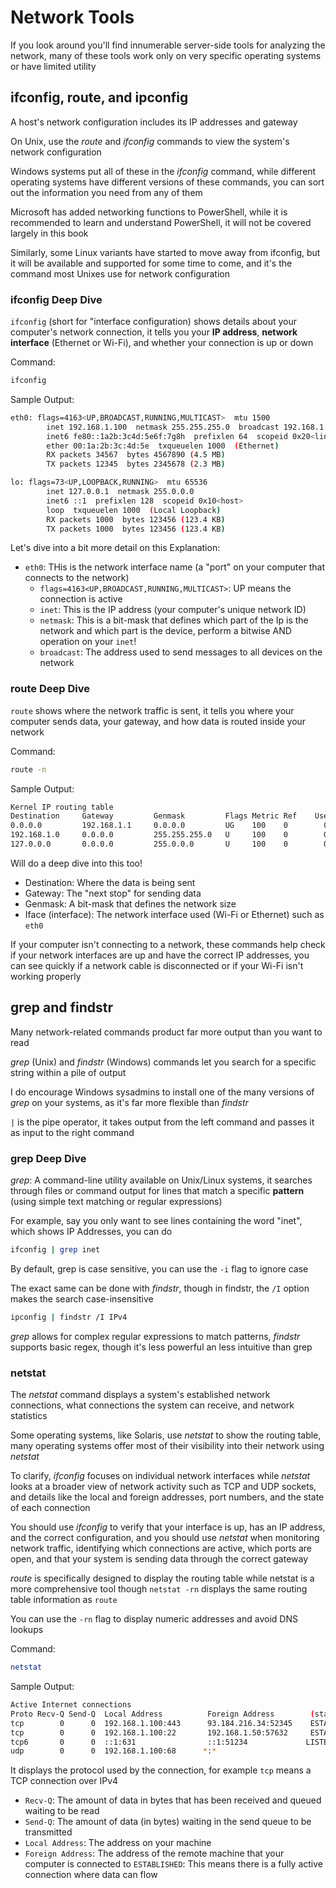# Network Tools
If you look around you'll find innumerable server-side tools for analyzing the network, many of these tools work only on very specific operating systems or have limited utility

## ifconfig, route, and ipconfig
A host's network configuration includes its IP addresses and gateway

On Unix, use the *route* and *ifconfig* commands to view the system's network configuration

Windows systems put all of these in the *ifconfig* command, while different operating systems have different versions of these commands, you can sort out the information you need from any of them

Microsoft has added networking functions to PowerShell, while it is recommended to learn and understand PowerShell, it will not be covered largely in this book

Similarly, some Linux variants have started to move away from ifconfig, but it will be available and supported for some time to come, and it's the command most Unixes use for network configuration

### ifconfig Deep Dive
`ifconfig` (short for "interface configuration) shows details about your computer's network connection, it tells you your **IP address**, **network interface** (Ethernet or Wi-Fi), and whether your connection is up or down

Command:
```sh
ifconfig
```

Sample Output:
```sh
eth0: flags=4163<UP,BROADCAST,RUNNING,MULTICAST>  mtu 1500
        inet 192.168.1.100  netmask 255.255.255.0  broadcast 192.168.1.255
        inet6 fe80::1a2b:3c4d:5e6f:7g8h  prefixlen 64  scopeid 0x20<link>
        ether 00:1a:2b:3c:4d:5e  txqueuelen 1000  (Ethernet)
        RX packets 34567  bytes 4567890 (4.5 MB)
        TX packets 12345  bytes 2345678 (2.3 MB)

lo: flags=73<UP,LOOPBACK,RUNNING>  mtu 65536
        inet 127.0.0.1  netmask 255.0.0.0
        inet6 ::1  prefixlen 128  scopeid 0x10<host>
        loop  txqueuelen 1000  (Local Loopback)
        RX packets 1000  bytes 123456 (123.4 KB)
        TX packets 1000  bytes 123456 (123.4 KB)
```

Let's dive into a bit more detail on this
Explanation:
- `eth0`: THis is the network interface name (a "port" on your computer that connects to the network)
    - `flags=4163<UP,BROADCAST,RUNNING,MULTICAST>`: UP means the connection is active
    - `inet`: This is the IP address (your computer's unique network ID)
    - `netmask`: This is a bit-mask that defines which part of the Ip is the network and which part is the device, perform a bitwise AND operation on your `inet`!
    - `broadcast`: The address used to send messages to all devices on the network

### route Deep Dive
`route` shows where the network traffic is sent, it tells you where your computer sends data, your gateway, and how data is routed inside your network

Command:
```sh
route -n
```

Sample Output:
```sh
Kernel IP routing table
Destination     Gateway         Genmask         Flags Metric Ref    Use Iface
0.0.0.0         192.168.1.1     0.0.0.0         UG    100    0        0 eth0
192.168.1.0     0.0.0.0         255.255.255.0   U     100    0        0 eth0
127.0.0.0       0.0.0.0         255.0.0.0       U     100    0        0 lo
```

Will do a deep dive into this too!
- Destination: Where the data is being sent
- Gateway: The "next stop" for sending data
- Genmask: A bit-mask that defines the network size
- Iface (interface): The network interface used (Wi-Fi or Ethernet) such as `eth0`

If your computer isn't connecting to a network, these commands help check if your network interfaces are up and have the correct IP addresses, you can see quickly if a network cable is disconnected or if your Wi-Fi isn't working properly

## grep and findstr
Many network-related commands product far more output than you want to read

*grep* (Unix) and *findstr* (Windows) commands let you search for a specific string within a pile of output

I do encourage Windows sysadmins to install one of the many versions of *grep* on your systems, as it's far more flexible than *findstr*

`|` is the pipe operator, it takes output from the left command and passes it as input to the right command

### grep Deep Dive
*grep*: A command-line utility available on Unix/Linux systems, it searches through files or command output for lines that match a specific **pattern** (using simple text matching or regular expressions)

For example, say you only want to see lines containing the word "inet", which shows IP Addresses, you can do

```sh
ifconfig | grep inet
```

By default, grep is case sensitive, you can use the `-i` flag to ignore case

The exact same can be done with *findstr*, though in findstr, the `/I` option makes the search case-insensitive

```sh
ipconfig | findstr /I IPv4
```

*grep* allows for complex regular expressions to match patterns, *findstr* supports basic regex, though it's less powerful an less intuitive than grep

### netstat
The *netstat* command displays a system's established network connections, what connections the system can receive, and network statistics

Some operating systems, like Solaris, use *netstat* to show the routing table, many operating systems offer most of their visibility into their network using *netstat*

To clarify, *ifconfig* focuses on individual network interfaces while *netstat* looks at a broader view of network activity such as TCP and UDP sockets, and details like the local and foreign addresses, port numbers, and the state of each connection

You should use *ifconfig* to verify that your interface is up, has an IP address, and the correct configuration, and you should use *netstat* when monitoring network traffic, identifying which connections are active, which ports are open, and that your system is sending data through the correct gateway

*route* is specifically designed to display the routing table while netstat is a more comprehensive tool though `netstat -rn` displays the same routing table information as `route`

You can use the `-rn` flag to display numeric addresses and avoid DNS lookups

Command:
```sh
netstat
```

Sample Output:
```sh
Active Internet connections
Proto Recv-Q Send-Q  Local Address          Foreign Address        (state)
tcp        0      0  192.168.1.100:443      93.184.216.34:52345    ESTABLISHED
tcp        0      0  192.168.1.100:22       192.168.1.50:57632     ESTABLISHED
tcp6       0      0  ::1:631                ::1:51234             LISTEN
udp        0      0  192.168.1.100:68      *:*                    
```
It displays the protocol used by the connection, for example `tcp` means a TCP connection over IPv4

- `Recv-Q`: The amount of data in bytes that has been received and queued waiting to be read
- `Send-Q`: The amount of data (in bytes) waiting in the send queue to be transmitted
- `Local Address`: The address on your machine
- `Foreign Address`: The address of the remote machine that your computer is connected to
`ESTABLISHED`: This means there is a fully active connection where data can flow